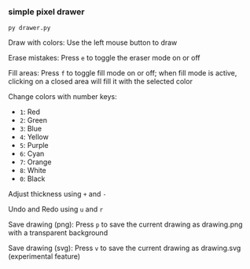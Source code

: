 ### simple pixel drawer
```
py drawer.py
```

Draw with colors: Use the left mouse button to draw

Erase mistakes: Press `e` to toggle the eraser mode on or off

Fill areas: Press `f` to toggle fill mode on or off; when fill mode is active, clicking on a closed area will fill it with the selected color

Change colors with number keys:
- `1`: Red
- `2`: Green
- `3`: Blue
- `4`: Yellow
- `5`: Purple
- `6`: Cyan
- `7`: Orange
- `8`: White
- `0`: Black

Adjust thickness using `+` and `-`

Undo and Redo using `u` and `r`

Save drawing (png): Press `p` to save the current drawing as drawing.png with a transparent background

Save drawing (svg): Press `v` to save the current drawing as drawing.svg (experimental feature)
